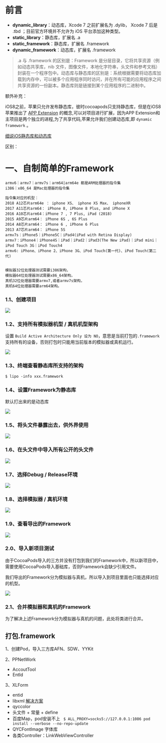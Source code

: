 # 前言

- **dynamic_library**：动态库，Xcode 7 之前扩展名为 .dylib， Xcode 7 后是 .tbd ；目前官方环境并不允许为 iOS 平台添加这种类型。
- **static_library**：静态库，扩展名 .a
- **static_framework**：静态库，扩展名 .framework
- **dynamic_framework**：动态库，扩展名 .framework



> .a 与 .framework 的区别是：Framework 是分层目录，它将共享资源（例如动态共享库，nib 文件，图像文件，本地化字符串，头文件和参考文档）封装在一个程序包中。动态库与静态库的区别是：系统根据需要将动态库加载到内存中，可以被多个应用程序同时访问，并在所有可能的应用程序之间共享资源的一份副本。静态库则是链接到某个应用程序的二进制中。



额外补充：

​		iOS8之前，苹果只允许发布静态库，彼时cocoapods只支持静态库，但是在iOS8苹果推出了 [APP Extension](https://developer.apple.com/library/content/documentation/General/Conceptual/ExtensibilityPG/index.html) 的概念,可以对项目进行扩展，因为APP Extension和主项目是两个独立的进程,为了共享代码,苹果允许我们创建动态库,即 `dynamic framework` 。



[细说iOS静态库和动态库](https://juejin.cn/post/6844904031937101838)

区别：









# 一、自制简单的Framework

```
armv6｜armv7｜armv7s｜arm64|arm64e 都是ARM处理器的指令集
i386｜x86_64 是Mac处理器的指令集

指令集对应的机型：
2018 A12芯片arm64e ： iphone XS、 iphone XS Max、 iphoneXR
2017 A11芯片arm64： iPhone 8, iPhone 8 Plus, and iPhone X
2016 A10芯片arm64：iPhone 7 , 7 Plus, iPad (2018)
2015 A9芯片arm64： iPhone 6S , 6S Plus 
2014 A8芯片arm64： iPhone 6 , iPhone 6 Plus
2013 A7芯片arm64： iPhone 5S
armv7s：iPhone5｜iPhone5C｜iPad4(iPad with Retina Display)
armv7：iPhone4｜iPhone4S｜iPad｜iPad2｜iPad3(The New iPad)｜iPad mini｜iPod Touch 3G｜iPod Touch4
armv6: iPhone、iPhone 2、iPhone 3G、iPod Touch(第一代)、iPod Touch(第二代)


模拟器32位处理器测试需要i386架构，
模拟器64位处理器测试需要x86_64架构，
真机32位处理器需要armv7,或者armv7s架构，
真机64位处理器需要arm64架构。
```



### 1.1、创建项目

![](media_Library/自制001.jpg)



### 1.2、支持所有模拟器机型 / 真机机型架构

设置 `Build Active Architecture Only 设为 NO`，意思是当前打包的`.framework`支持所有的设备，否则打包时只能用当前版本的模拟器或真机运行。

![](media_Library/自制002.jpg)



### 1.3、终端查看静态库所支持的架构

```
$ lipo -info xxx.framework
```



### 1.4、设置Framework为静态库

默认打出来的是动态库

![](media_Library/自制003.jpg)



### 1.5、将头文件暴露出去，供外界使用

![](media_Library/自制005.jpg)



### 1.6、在头文件中导入所有公开的头文件

![](media_Library/自制007.jpg)



### 1.7、选择Debug / Release环境

![](media_Library/自制004.jpg)



### 1.8、选择模拟器 / 真机环境

![](media_Library/自制006.jpg)



### 1.9、查看导出的Framework

![](media_Library/自制008.jpg)



### 2.0、导入新项目测试

由于CocoaPods导入的三方并没有打包到我们的Framework中，所以新项目中，需要使用CocoaPods导入基础库，否则Framework会缺少引用文件。



我们导出的Framework分为模拟器与真机，所以导入到项目里面也只能选择对应的机型。

![](media_Library/自制009.jpg)



### 2.1、合并模拟器和真机的Framework

为了解决上述Framework分为模拟器与真机的问题，此处将类进行合并。







## 打包.framework

1、创建Pod，导入三方库AFN、SDW、YYKit



2、PPNetWork

* AccoutTool
* EntId



3、XLForm 

* entid
* libxml  [解决方案](https://www.jianshu.com/p/f0d4bc22784b)
* qyccolor
* 头文件 + 常量 + define
* 百度Map，pod安装不上 ` $ ALL_PROXY=socks5://127.0.0.1:1086 pod install --verbose --no-repo-update`
* QYCFontImage 字体库
* 各类Controller：LinkWebViewController









